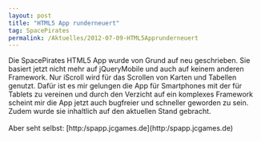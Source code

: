 ```yaml
---
layout: post
title: "HTML5 App runderneuert"
tag: SpacePirates
permalink: /Aktuelles/2012-07-09-HTML5Apprunderneuert
---
```



<p>Die SpacePirates HTML5 App wurde von Grund auf neu geschrieben. Sie basiert jetzt nicht mehr auf jQueryMobile und auch auf keinem anderen Framework. Nur iScroll wird für das Scrollen von Karten und Tabellen genutzt. Dafür ist es mir gelungen die App für Smartphones mit der für Tablets zu vereinen und durch den Verzicht auf ein komplexes Framework scheint mir die App jetzt auch bugfreier und schneller geworden zu sein. Zudem wurde sie inhaltlich auf den aktuellen Stand gebracht.<br/>
<br/>
Aber seht selbst: [http:/spapp.jcgames.de](http:/spapp.jcgames.de)</p>

